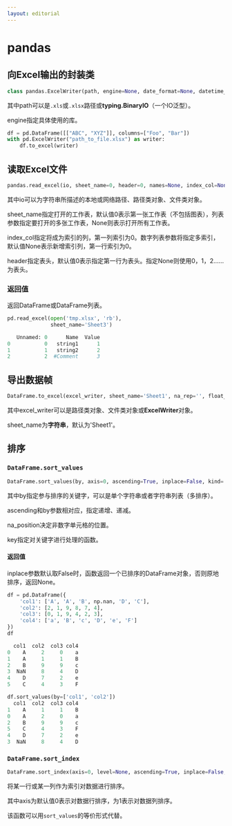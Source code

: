 ```yaml
---
layout: editorial
---
```


# pandas

## 向Excel输出的封装类

```python
class pandas.ExcelWriter(path, engine=None, date_format=None, datetime_format=None, mode='w', storage_options=None, if_sheet_exists=None, engine_kwargs=None, **kwargs)
```

其中path可以是`.xls`或`.xlsx`路径或**typing.BinaryIO**（一个IO泛型）。

engine指定具体使用的库。

```python
df = pd.DataFrame([["ABC", "XYZ"]], columns=["Foo", "Bar"])  
with pd.ExcelWriter("path_to_file.xlsx") as writer:
    df.to_excel(writer)  
```

## 读取Excel文件

```python
pandas.read_excel(io, sheet_name=0, header=0, names=None, index_col=None, usecols=None, squeeze=None, dtype=None, engine=None, converters=None, true_values=None, false_values=None, skiprows=None, nrows=None, na_values=None, keep_default_na=True, na_filter=True, verbose=False, parse_dates=False, date_parser=None, thousands=None, decimal='.', comment=None, skipfooter=0, convert_float=None, mangle_dupe_cols=True, storage_options=None)
```

其中io可以为字符串所描述的本地或网络路径、路径类对象、文件类对象。

sheet\_name指定打开的工作表，默认值0表示第一张工作表（不包括图表），列表参数指定要打开的多张工作表，None则表示打开所有工作表。

index\_col指定将成为索引的列，第一列索引为0。数字列表参数将指定多索引，默认值None表示新增索引列，第一行索引为0。

header指定表头，默认值0表示指定第一行为表头。指定None则使用0，1，2……为表头。

### 返回值

返回DataFrame或DataFrame列表。

```python
pd.read_excel(open('tmp.xlsx', 'rb'),
              sheet_name='Sheet3')  

   Unnamed: 0      Name  Value
0           0   string1      1
1           1   string2      2
2           2  #Comment      3
```

## 导出数据帧

```python
DataFrame.to_excel(excel_writer, sheet_name='Sheet1', na_rep='', float_format=None, columns=None, header=True, index=True, index_label=None, startrow=0, startcol=0, engine=None, merge_cells=True, encoding=None, inf_rep='inf', verbose=True, freeze_panes=None, storage_options=None)
```

其中excel\_writer可以是路径类对象、文件类对象或**ExcelWriter**对象。

sheet\_name为**字符串**，默认为'Sheet1'。

## 排序

### `DataFrame.sort_values`

```python
DataFrame.sort_values(by, axis=0, ascending=True, inplace=False, kind='quicksort', na_position='last', ignore_index=False, key=None)
```

其中by指定参与排序的关键字，可以是单个字符串或者字符串列表（多排序）。

ascending和by参数相对应，指定递增、递减。

na\_position决定非数字单元格的位置。

key指定对关键字进行处理的函数。

#### 返回值

inplace参数默认取False时，函数返回一个已排序的DataFrame对象，否则原地排序，返回None。

```python
df = pd.DataFrame({
    'col1': ['A', 'A', 'B', np.nan, 'D', 'C'],
    'col2': [2, 1, 9, 8, 7, 4],
    'col3': [0, 1, 9, 4, 2, 3],
    'col4': ['a', 'B', 'c', 'D', 'e', 'F']
})
df

  col1  col2  col3 col4
0    A     2     0    a
1    A     1     1    B
2    B     9     9    c
3  NaN     8     4    D
4    D     7     2    e
5    C     4     3    F

df.sort_values(by=['col1', 'col2'])
  col1  col2  col3 col4
1    A     1     1    B
0    A     2     0    a
2    B     9     9    c
5    C     4     3    F
4    D     7     2    e
3  NaN     8     4    D
```

### `DataFrame.sort_index`

```python
DataFrame.sort_index(axis=0, level=None, ascending=True, inplace=False, kind='quicksort', na_position='last', sort_remaining=True, ignore_index=False, key=None)
```

将某一行或某一列作为索引对数据进行排序。

其中axis为默认值0表示对数据行排序，为1表示对数据列排序。

该函数可以用`sort_values`的等价形式代替。
